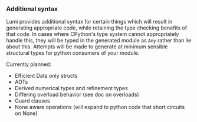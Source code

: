 ### Additional syntax

Lumi provides additional syntax for certain things which will result in generating appropriate code,
while retaining the type checking benefits of that code. In cases where CPython's type system cannot
appropriately handle this, they will be typed in the generated module as `Any` rather than lie about this.
Attempts will be made to generate at minimum sensible structural types for python consumers of your module.


Currently planned:

- Efficient Data only structs
- ADTs
- Derived numerical types and refinement types
- Differing overload behavior (see doc on overloads)
- Guard clauses
- None aware operations (will expand to python code that short circuits on None)